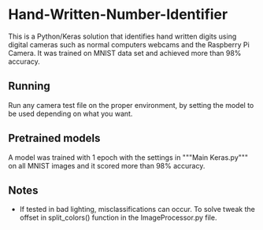 # Hand-Written-Number-Identifier
This is a Python/Keras solution that identifies hand written digits using digital cameras such as normal computers webcams and the Raspberry Pi Camera. It was trained on MNIST data set and achieved more than 98% accuracy.

## Running
Run any camera test file on the proper environment, by setting the model to be used depending on what you want.

## Pretrained models
A model was trained with 1 epoch with the settings in """Main Keras.py""" on all MNIST images and it scored more than 98% accuracy.

## Notes
* If tested in bad lighting, misclassifications can occur. To solve tweak the offset in split_colors() function in the ImageProcessor.py file.
